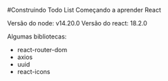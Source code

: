 #Construindo Todo List
Começando a aprender React

Versão do node: v14.20.0
Versão do react: 18.2.0

Algumas bibliotecas:
- react-router-dom
- axios
- uuid
- react-icons
